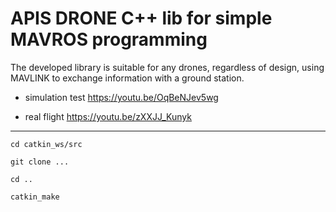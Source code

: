 # APIS DRONE C++ lib for simple MAVROS programming

The developed library is suitable for any drones, regardless of design, using MAVLINK to exchange information with a ground station.


- simulation test
https://youtu.be/OqBeNJev5wg 

- real flight 
https://youtu.be/zXXJJ_Kunyk

---

```
cd catkin_ws/src

git clone ...

cd ..

catkin_make
```

